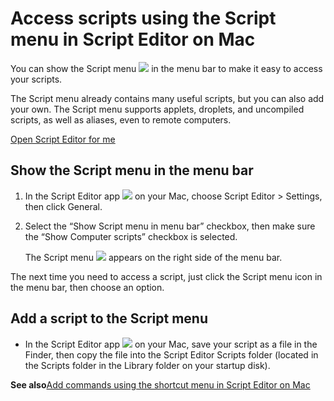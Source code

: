 # Access scripts using the Script menu in Script Editor on Mac

You can show the Script menu ![](https://help.apple.com/assets/67DB7E842551EA97CB00BED5/67DB7E8502C5F38AAF0D7DC6/en_US/569bd3fb5b786d6ccb0d5ca7b6818f06.png) in the menu bar to make it easy to access your scripts.

The Script menu already contains many useful scripts, but you can also add your own. The Script menu supports applets, droplets, and uncompiled scripts, as well as aliases, even to remote computers.

[Open Script Editor for me](x-help-action://openApp?bundleId=com.apple.ScriptEditor2)

## Show the Script menu in the menu bar

1. In the Script Editor app ![](https://help.apple.com/assets/67DB7E842551EA97CB00BED5/67DB7E8502C5F38AAF0D7DC6/en_US/2d1774dafc25e40f6f806216d54cdf01.png) on your Mac, choose Script Editor &gt; Settings, then click General.
2. Select the “Show Script menu in menu bar” checkbox, then make sure the “Show Computer scripts” checkbox is selected.

   The Script menu ![](https://help.apple.com/assets/67DB7E842551EA97CB00BED5/67DB7E8502C5F38AAF0D7DC6/en_US/569bd3fb5b786d6ccb0d5ca7b6818f06.png) appears on the right side of the menu bar.

The next time you need to access a script, just click the Script menu icon in the menu bar, then choose an option.

## Add a script to the Script menu

* In the Script Editor app ![](https://help.apple.com/assets/67DB7E842551EA97CB00BED5/67DB7E8502C5F38AAF0D7DC6/en_US/2d1774dafc25e40f6f806216d54cdf01.png) on your Mac, save your script as a file in the Finder, then copy the file into the Script Editor Scripts folder (located in the Scripts folder in the Library folder on your startup disk).

**See also**[Add commands using the shortcut menu in Script Editor on Mac](https://support.apple.com/guide/script-editor/add-commands-using-the-shortcut-menu-apscrpt1084/2.11/mac/26)
